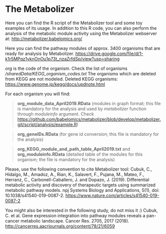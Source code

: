 # The Metabolizer

Here you can find the R script of the Metabolizer tool and some toy examples of its usage. 
In addition to this R code, you can also perform the analysis of the metabolic module activity using the Metabolizer webserver at: http://metabolizer.babelomics.org/

Here you can find the pathway modules of approx. 3400 organisms that are ready for analysis by Metabolizer. 
https://drive.google.com/file/d/1-k1r5MPqz1yknOnOu1p73t_nzaZrfdSp/view?usp=sharing

*org* is the code of the organism. Check the list of organisms */sharedData/KEGG_organism_codes.txt*
The organisms which are deleted from KEGG are not modeled. Deleted KEGG organisms: https://www.genome.jp/kegg/docs/updnote.html

For each organism you will find: 

> **org_module_data_April2019.RData** (modules in graph format; this file is mandatory for the analysis and used by *metabolizer* function through *moduleinfo* argument. Check https://github.com/babelomics/metabolizer/blob/develop/metabolizer.git/script/analysis/example.R)

> **org_geneIDs.RData** (for gene id conversion; this file is mandatory for the analysis)

> **org_KEGG_module_and_path_table_April2019.txt** and **org_moduleinfo.RData** (detailed table of the modules for this organism; the file is mandatory for the analysis)

Please, use the following convention to cite Metabolizer tool:
Cubuk, C., Hidalgo, M., Amadoz, A., Rian, K., Salavert, F., Pujana, M., Mateo, F., Herranz, C., Carbonell-Caballero, J. and Dopazo, J. (2019). Differential metabolic activity and discovery of therapeutic targets using summarized metabolic pathway models. npj Systems Biology and Applications, 5(1), doi: 10.1038/s41540-019-0087-2.
https://www.nature.com/articles/s41540-019-0087-2

You might also be interested in the following study, do not miss it :)
Cubuk, C. et al. Gene expression integration into pathway modules reveals a pan-cancer metabolic landscape. Cancer Res. 2705, 2017 (2018).
http://cancerres.aacrjournals.org/content/78/21/6059

